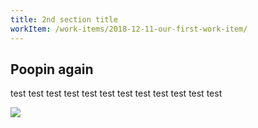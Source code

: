 ```yaml
---
title: 2nd section title
workItem: /work-items/2018-12-11-our-first-work-item/
---
```


## Poopin again

test test test test test test test test test test test test

![](/img/odyssy-icon.png)

